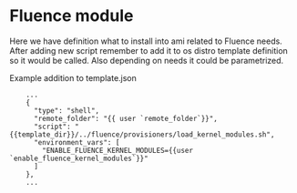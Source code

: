 # Fluence module

Here we have definition what to install into ami related to Fluence needs.
After adding new script remember to add it to os distro template definition so it would be called. Also depending on needs it could be parametrized.

Example addition to template.json
```
    ...
    {
      "type": "shell",
      "remote_folder": "{{ user `remote_folder`}}",
      "script": "{{template_dir}}/../fluence/provisioners/load_kernel_modules.sh",
      "environment_vars": [
        "ENABLE_FLUENCE_KERNEL_MODULES={{user `enable_fluence_kernel_modules`}}"
      ]
    },
    ...
```